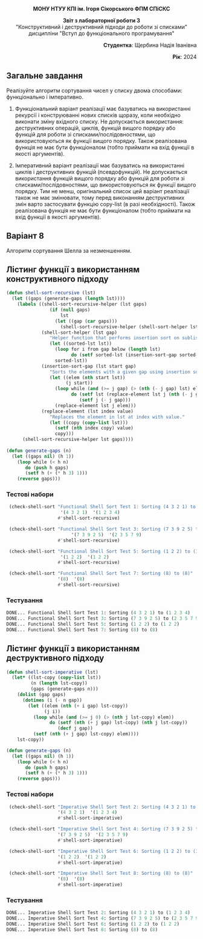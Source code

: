<p align="center"><b>МОНУ НТУУ КПІ ім. Ігоря Сікорського ФПМ СПіСКС</b></p>
<p align="center">
<b>Звіт з лабораторної роботи 3</b><br/>
"Конструктивний і деструктивний підходи до роботи зі списками"<br/>
дисципліни "Вступ до функціонального програмування"
</p>
<p align="right"><b>Студентка</b>: Щербина Надія Іванівна</p>
<p align="right"><b>Рік</b>: 2024</p>

## Загальне завдання
Реалізуйте алгоритм сортування чисел у списку двома способами: функціонально і
імперативно.
1. Функціональний варіант реалізації має базуватись на використанні рекурсії і
   конструюванні нових списків щоразу, коли необхідно виконати зміну вхідного
   списку. Не допускається використання: деструктивних операцій, циклів, функцій
   вищого порядку або функцій для роботи зі списками/послідовностями, що
   використовуються як функції вищого порядку. Також реалізована функція не має
   бути функціоналом (тобто приймати на вхід функції в якості аргументів).

2. Імперативний варіант реалізації має базуватись на використанні циклів і
   деструктивних функцій (псевдофункцій). Не допускається використання функцій
   вищого порядку або функцій для роботи зі списками/послідовностями, що
   використовуються як функції вищого порядку. Тим не менш, оригінальний список
   цей варіант реалізації також не має змінювати, тому перед виконанням
   деструктивних змін варто застосувати функцію copy-list (в разі необхідності).
   Також реалізована функція не має бути функціоналом (тобто приймати на вхід
   функції в якості аргументів).

## Варіант **8** 
Алгоритм сортування Шелла за незменшенням.

## Лістинг функції з використанням конструктивного підходу
```lisp
(defun shell-sort-recursive (lst)
  (let ((gaps (generate-gaps (length lst))))
    (labels ((shell-sort-recursive-helper (lst gaps)
                (if (null gaps)
                    lst
                  (let ((gap (car gaps)))
                    (shell-sort-recursive-helper (shell-sort-helper lst gap) (cdr gaps)))))
             (shell-sort-helper (lst gap)
                "Helper function that performs insertion sort on sublists with a given gap."
                (let ((sorted-lst lst))
                  (loop for i from gap below (length lst)
                        do (setf sorted-lst (insertion-sort-gap sorted-lst i gap)))
                  sorted-lst))
             (insertion-sort-gap (lst start gap)
                "Sorts the elements with a given gap using insertion sort."
                (let ((elem (nth start lst))
                      (j start))
                  (loop while (and (>= j gap) (> (nth (- j gap) lst) elem))
                        do (setf lst (replace-element lst j (nth (- j gap) lst)))
                           (setf j (- j gap)))
                  (replace-element lst j elem)))
             (replace-element (lst index value)
                "Replaces the element in lst at index with value."
                (let ((copy (copy-list lst)))
                  (setf (nth index copy) value)
                  copy)))
      (shell-sort-recursive-helper lst gaps))))
      
(defun generate-gaps (n)
  (let ((gaps nil) (h 1))
    (loop while (< h n)
       do (push h gaps)
       (setf h (+ (* h 3) 1)))
    (reverse gaps)))
```
### Тестові набори
```lisp
 (check-shell-sort "Functional Shell Sort Test 1: Sorting (4 3 2 1) to (1 2 3 4)"
                    '(4 3 2 1)  '(1 2 3 4)
                   #'shell-sort-recursive)

 (check-shell-sort "Functional Shell Sort Test 3: Sorting (7 3 9 2 5) to (2 3 5 7 9)"
                        '(7 3 9 2 5)  '(2 3 5 7 9)
                   #'shell-sort-recursive)

 (check-shell-sort "Functional Shell Sort Test 5: Sorting (1 2 2) to (1 2 2)"
                    '(1 2 2)  '(1 2 2)
                   #'shell-sort-recursive)

 (check-shell-sort "Functional Shell Sort Test 7: Sorting (8) to (8)"
                   '(8)  '(8)
                   #'shell-sort-recursive)
```
### Тестування
```lisp
DONE... Functional Shell Sort Test 1: Sorting (4 3 2 1) to (1 2 3 4)
DONE... Functional Shell Sort Test 3: Sorting (7 3 9 2 5) to (2 3 5 7 9)
DONE... Functional Shell Sort Test 5: Sorting (1 2 2) to (1 2 2)
DONE... Functional Shell Sort Test 7: Sorting (8) to (8)
```
## Лістинг функції з використанням деструктивного підходу
```lisp
(defun shell-sort-imperative (lst)
  (let* ((lst-copy (copy-list lst))
         (n (length lst-copy))
         (gaps (generate-gaps n)))
    (dolist (gap gaps)
      (dotimes (i (- n gap))
        (let ((elem (nth (+ i gap) lst-copy))
              (j i))
          (loop while (and (>= j 0) (> (nth j lst-copy) elem))
                do (setf (nth (+ j gap) lst-copy) (nth j lst-copy))
                   (decf j gap))
          (setf (nth (+ j gap) lst-copy) elem))))
    lst-copy))

(defun generate-gaps (n)
  (let ((gaps nil) (h 1))
    (loop while (< h n)
       do (push h gaps)
       (setf h (+ (* h 3) 1)))
    (reverse gaps)))
```
### Тестові набори
```lisp
 (check-shell-sort "Imperative Shell Sort Test 2: Sorting (4 3 2 1) to (1 2 3 4)"
                   '(4 3 2 1)  '(1 2 3 4)
                   #'shell-sort-imperative)

 (check-shell-sort "Imperative Shell Sort Test 4: Sorting (7 3 9 2 5) to (2 3 5 7 9)"
                   '(7 3 9 2 5)  '(2 3 5 7 9)
                   #'shell-sort-imperative)

 (check-shell-sort "Imperative Shell Sort Test 6: Sorting (1 2 2) to (1 2 2)"
                   '(1 2 2)  '(1 2 2)
                   #'shell-sort-imperative)

 (check-shell-sort "Imperative Shell Sort Test 8: Sorting (8) to (8)"
                   '(8)  '(8)
                   #'shell-sort-imperative)
```
### Тестування
```lisp
DONE... Imperative Shell Sort Test 2: Sorting (4 3 2 1) to (1 2 3 4)
DONE... Imperative Shell Sort Test 4: Sorting (7 3 9 2 5) to (2 3 5 7 9)
DONE... Imperative Shell Sort Test 6: Sorting (1 2 2) to (1 2 2)
DONE... Imperative Shell Sort Test 8: Sorting (8) to (8)
```
